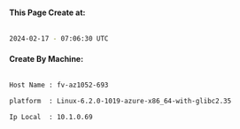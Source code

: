 
   
#### This Page Create at:

```bash

2024-02-17 - 07:06:30 UTC

```

#### Create By Machine:

```bash

Host Name : fv-az1052-693

platform  : Linux-6.2.0-1019-azure-x86_64-with-glibc2.35

Ip Local  : 10.1.0.69

```

